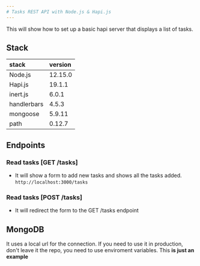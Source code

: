 ```yaml
---
# Tasks REST API with Node.js & Hapi.js
---
```

This will show how to set up a basic hapi server that displays a list of tasks.

## Stack
|  stack | version|
|:-------|:-------|
|Node.js|12.15.0|
|Hapi.js | 19.1.1 |
|inert.js|  6.0.1 |
|handlerbars| 4.5.3 |
|mongoose| 5.9.11 |
|path| 0.12.7 |


## Endpoints
### Read tasks [GET /tasks]
 - It will show a form to add new tasks and shows all the tasks added.
 `http://localhost:3000/tasks`
### Read tasks [POST /tasks]
- It will redirect the form to the GET /tasks endpoint

## MongoDB
It uses a local url for the connection. If you need to use it in production, don't leave it the repo, you need to use enviroment variables. This **is just an example**
